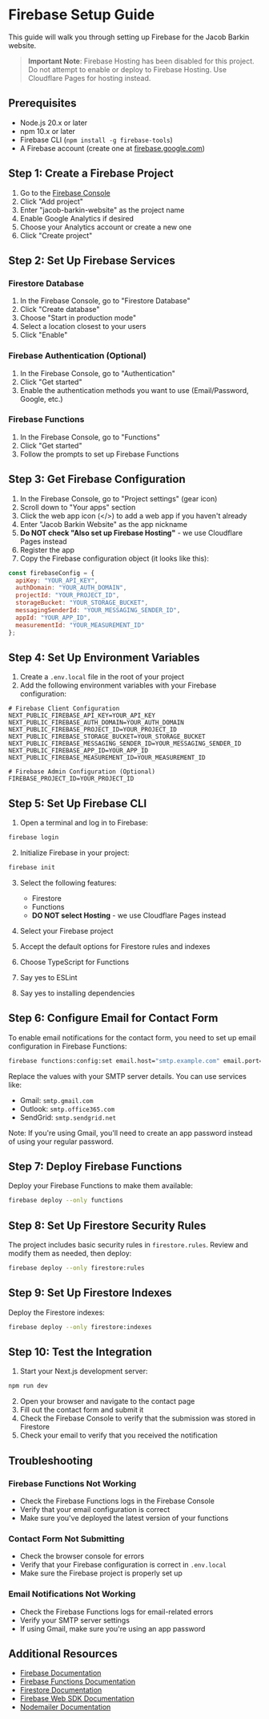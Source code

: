 # Firebase Setup Guide

This guide will walk you through setting up Firebase for the Jacob Barkin website.

> **Important Note**: Firebase Hosting has been disabled for this project. Do not attempt to enable or deploy to Firebase Hosting. Use Cloudflare Pages for hosting instead.

## Prerequisites

- Node.js 20.x or later
- npm 10.x or later
- Firebase CLI (`npm install -g firebase-tools`)
- A Firebase account (create one at [firebase.google.com](https://firebase.google.com/))

## Step 1: Create a Firebase Project

1. Go to the [Firebase Console](https://console.firebase.google.com/)
2. Click "Add project"
3. Enter "jacob-barkin-website" as the project name
4. Enable Google Analytics if desired
5. Choose your Analytics account or create a new one
6. Click "Create project"

## Step 2: Set Up Firebase Services

### Firestore Database

1. In the Firebase Console, go to "Firestore Database"
2. Click "Create database"
3. Choose "Start in production mode"
4. Select a location closest to your users
5. Click "Enable"

### Firebase Authentication (Optional)

1. In the Firebase Console, go to "Authentication"
2. Click "Get started"
3. Enable the authentication methods you want to use (Email/Password, Google, etc.)

### Firebase Functions

1. In the Firebase Console, go to "Functions"
2. Click "Get started"
3. Follow the prompts to set up Firebase Functions

## Step 3: Get Firebase Configuration

1. In the Firebase Console, go to "Project settings" (gear icon)
2. Scroll down to "Your apps" section
3. Click the web app icon (</>) to add a web app if you haven't already
4. Enter "Jacob Barkin Website" as the app nickname
5. **Do NOT check "Also set up Firebase Hosting"** - we use Cloudflare Pages instead
6. Register the app
7. Copy the Firebase configuration object (it looks like this):

```javascript
const firebaseConfig = {
  apiKey: "YOUR_API_KEY",
  authDomain: "YOUR_AUTH_DOMAIN",
  projectId: "YOUR_PROJECT_ID",
  storageBucket: "YOUR_STORAGE_BUCKET",
  messagingSenderId: "YOUR_MESSAGING_SENDER_ID",
  appId: "YOUR_APP_ID",
  measurementId: "YOUR_MEASUREMENT_ID"
};
```

## Step 4: Set Up Environment Variables

1. Create a `.env.local` file in the root of your project
2. Add the following environment variables with your Firebase configuration:

```
# Firebase Client Configuration
NEXT_PUBLIC_FIREBASE_API_KEY=YOUR_API_KEY
NEXT_PUBLIC_FIREBASE_AUTH_DOMAIN=YOUR_AUTH_DOMAIN
NEXT_PUBLIC_FIREBASE_PROJECT_ID=YOUR_PROJECT_ID
NEXT_PUBLIC_FIREBASE_STORAGE_BUCKET=YOUR_STORAGE_BUCKET
NEXT_PUBLIC_FIREBASE_MESSAGING_SENDER_ID=YOUR_MESSAGING_SENDER_ID
NEXT_PUBLIC_FIREBASE_APP_ID=YOUR_APP_ID
NEXT_PUBLIC_FIREBASE_MEASUREMENT_ID=YOUR_MEASUREMENT_ID

# Firebase Admin Configuration (Optional)
FIREBASE_PROJECT_ID=YOUR_PROJECT_ID
```

## Step 5: Set Up Firebase CLI

1. Open a terminal and log in to Firebase:

```bash
firebase login
```

2. Initialize Firebase in your project:

```bash
firebase init
```

3. Select the following features:
   - Firestore
   - Functions
   - **DO NOT select Hosting** - we use Cloudflare Pages instead

4. Select your Firebase project
5. Accept the default options for Firestore rules and indexes
6. Choose TypeScript for Functions
7. Say yes to ESLint
8. Say yes to installing dependencies

## Step 6: Configure Email for Contact Form

To enable email notifications for the contact form, you need to set up email configuration in Firebase Functions:

```bash
firebase functions:config:set email.host="smtp.example.com" email.port="587" email.secure="false" email.user="your-email@example.com" email.pass="your-password"
```

Replace the values with your SMTP server details. You can use services like:
- Gmail: `smtp.gmail.com`
- Outlook: `smtp.office365.com`
- SendGrid: `smtp.sendgrid.net`

Note: If you're using Gmail, you'll need to create an app password instead of using your regular password.

## Step 7: Deploy Firebase Functions

Deploy your Firebase Functions to make them available:

```bash
firebase deploy --only functions
```

## Step 8: Set Up Firestore Security Rules

The project includes basic security rules in `firestore.rules`. Review and modify them as needed, then deploy:

```bash
firebase deploy --only firestore:rules
```

## Step 9: Set Up Firestore Indexes

Deploy the Firestore indexes:

```bash
firebase deploy --only firestore:indexes
```

## Step 10: Test the Integration

1. Start your Next.js development server:

```bash
npm run dev
```

2. Open your browser and navigate to the contact page
3. Fill out the contact form and submit it
4. Check the Firebase Console to verify that the submission was stored in Firestore
5. Check your email to verify that you received the notification

## Troubleshooting

### Firebase Functions Not Working

- Check the Firebase Functions logs in the Firebase Console
- Verify that your email configuration is correct
- Make sure you've deployed the latest version of your functions

### Contact Form Not Submitting

- Check the browser console for errors
- Verify that your Firebase configuration is correct in `.env.local`
- Make sure the Firebase project is properly set up

### Email Notifications Not Working

- Check the Firebase Functions logs for email-related errors
- Verify your SMTP server settings
- If using Gmail, make sure you're using an app password

## Additional Resources

- [Firebase Documentation](https://firebase.google.com/docs)
- [Firebase Functions Documentation](https://firebase.google.com/docs/functions)
- [Firestore Documentation](https://firebase.google.com/docs/firestore)
- [Firebase Web SDK Documentation](https://firebase.google.com/docs/web/setup)
- [Nodemailer Documentation](https://nodemailer.com/)
